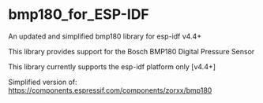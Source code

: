 # bmp180_for_ESP-IDF
An updated and simplified bmp180 library for esp-idf v4.4+


This library provides support for the Bosch BMP180 Digital Pressure Sensor


This library currently supports the esp-idf platform only [v4.4+]

Simplified version of: https://components.espressif.com/components/zorxx/bmp180
